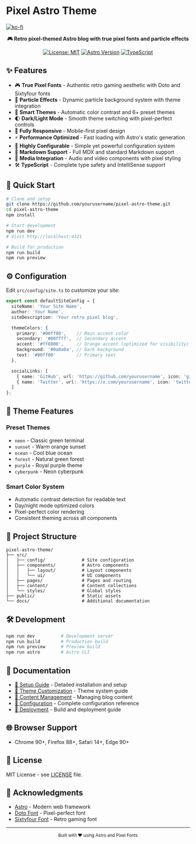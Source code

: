 # Pixel Astro Theme

[![ko-fi](https://ko-fi.com/img/githubbutton_sm.svg)](https://ko-fi.com/F1F41NO3SK)

<div align="center">

**🎮 Retro pixel-themed Astro blog with true pixel fonts and particle effects**

[![License: MIT](https://img.shields.io/badge/License-MIT-yellow.svg)](https://opensource.org/licenses/MIT)
[![Astro Version](https://img.shields.io/badge/Astro-4.0+-orange.svg)](https://astro.build/)
[![TypeScript](https://img.shields.io/badge/TypeScript-4.9+-blue.svg)](https://www.typescriptlang.org/)

</div>

## ✨ Features

- 🎮 **True Pixel Fonts** - Authentic retro gaming aesthetic with Doto and Sixtyfour fonts
- 🌟 **Particle Effects** - Dynamic particle background system with theme integration
- 🎨 **Smart Themes** - Automatic color contrast and 6+ preset themes
- 🌓 **Dark/Light Mode** - Smooth theme switching with pixel-perfect controls
- 📱 **Fully Responsive** - Mobile-first pixel design
- ⚡ **Performance Optimized** - Fast loading with Astro's static generation
- 🔧 **Highly Configurable** - Simple yet powerful configuration system
- 📝 **Markdown Support** - Full MDX and standard Markdown support
- 🎵 **Media Integration** - Audio and video components with pixel styling
- 🛠️ **TypeScript** - Complete type safety and IntelliSense support

## 🚀 Quick Start

```bash
# Clone and setup
git clone https://github.com/yourusername/pixel-astro-theme.git
cd pixel-astro-theme
npm install

# Start development
npm run dev
# Visit http://localhost:4321

# Build for production
npm run build
npm run preview
```

## ⚙️ Configuration

Edit `src/config/site.ts` to customize your site:

```typescript
export const defaultSiteConfig = {
  siteName: 'Your Site Name',
  author: 'Your Name',
  siteDescription: 'Your retro pixel blog',

  themeColors: {
    primary: '#00ff00',    // Main accent color
    secondary: '#00ffff',  // Secondary accent
    accent: '#ff8800',     // Orange accent (optimized for visibility)
    background: '#0a0a0a', // Dark background
    text: '#00ff00'        // Primary text
  },

  socialLinks: [
    { name: 'GitHub', url: 'https://github.com/yourusername', icon: 'github' },
    { name: 'Twitter', url: 'https://x.com/yourusername', icon: 'twitter' }
  ]
};
```

## 🎨 Theme Features

### Preset Themes
- `neon` - Classic green terminal
- `sunset` - Warm orange sunset
- `ocean` - Cool blue ocean
- `forest` - Natural green forest
- `purple` - Royal purple theme
- `cyberpunk` - Neon cyberpunk

### Smart Color System
- Automatic contrast detection for readable text
- Day/night mode optimized colors
- Pixel-perfect color rendering
- Consistent theming across all components

## 📁 Project Structure

```
pixel-astro-theme/
├── src/
│   ├── config/              # Site configuration
│   ├── components/          # Astro components
│   │   ├── layout/          # Layout components
│   │   └── ui/              # UI components
│   ├── pages/               # Pages and routing
│   ├── content/             # Content collections
│   └── styles/              # Global styles
├── public/                  # Static assets
└── docs/                    # Additional documentation
```

## 🛠️ Development

```bash
npm run dev          # Development server
npm run build        # Production build
npm run preview      # Preview build
npm run astro        # Astro CLI
```

## 📖 Documentation

- [🚀 Setup Guide](docs/setup.md) - Detailed installation and setup
- [🎨 Theme Customization](docs/themes.md) - Theme system guide
- [📝 Content Management](docs/content.md) - Managing blog content
- [🔧 Configuration](docs/configuration.md) - Complete configuration reference
- [🚀 Deployment](docs/deployment.md) - Build and deployment guide

## 🌐 Browser Support

- Chrome 90+, Firefox 88+, Safari 14+, Edge 90+

## 📄 License

MIT License - see [LICENSE](LICENSE) file.

## 🙏 Acknowledgments

- [Astro](https://astro.build/) - Modern web framework
- [Doto Font](https://fonts.google.com/specimen/Doto) - Pixel-perfect font
- [Sixtyfour Font](https://fonts.google.com/specimen/Sixtyfour) - Retro gaming font

---

<div align="center">
  <sub>Built with ❤️ using Astro and Pixel Fonts</sub>
</div>
